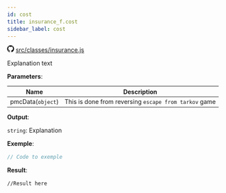```yaml
---
id: cost
title: insurance_f.cost
sidebar_label: cost
---
```

![](/img/github.png) [src/classes/insurance.js](https://github.com/TrustedSourceLeaks/LeakedServer/blob/master/src/classes/insurance.js#L216)

Explanation text

**Parameters**:

Name  |   Description 
----------- |   -----------
pmcData(`object`)  |   This is done from reversing `escape from tarkov` game


**Output**:

`string`: Explanation


**Exemple**:
```js
// Code to exemple
```

**Result**:
```
//Result here
```